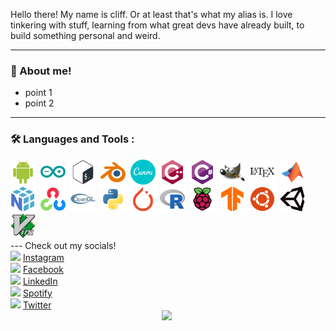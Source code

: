 <!--<div id="header" align="center">
  <img src="https://avatars.githubusercontent.com/u/65708785?s=400&u=ca4537d55367e3fb88988f916023f0def66e1714&v=4" width="100"/>
</div>
-->
Hello there! My name is cliff. Or at least that's what my alias is. 
I love tinkering with stuff, learning from what great devs have already built, to build something personal and weird.

---
### :man_dancing: About me!
- point 1
- point 2
---
### :hammer_and_wrench: Languages and Tools :
<div>
<img src="https://github.com/devicons/devicon/blob/master/icons/android/android-original.svg" width="40" height="40"/>&nbsp
<img src="https://github.com/devicons/devicon/blob/master/icons/arduino/arduino-original.svg" width="40" height="40"/>&nbsp
<img src="https://github.com/devicons/devicon/blob/master/icons/bash/bash-original.svg" width="40" height="40"/>&nbsp
<img src="https://github.com/devicons/devicon/blob/master/icons/blender/blender-original.svg" width="40" height="40"/>&nbsp
<img src="https://github.com/devicons/devicon/blob/master/icons/canva/canva-original.svg" width="40" height="40"/>&nbsp
<img src="https://github.com/devicons/devicon/blob/master/icons/cplusplus/cplusplus-original.svg" width="40" height="40"/>&nbsp
<img src="https://github.com/devicons/devicon/blob/master/icons/csharp/csharp-original.svg" width="40" height="40"/>&nbsp
<img src="https://github.com/devicons/devicon/blob/master/icons/gimp/gimp-original.svg" width="40" height="40"/>&nbsp
<img src="https://github.com/devicons/devicon/blob/master/icons/latex/latex-original.svg" width="40" height="40"/>&nbsp
<img src="https://github.com/devicons/devicon/blob/master/icons/matlab/matlab-original.svg" width="40" height="40"/>&nbsp
<img src="https://github.com/devicons/devicon/blob/master/icons/numpy/numpy-original.svg" width="40" height="40"/>&nbsp
<img src="https://github.com/devicons/devicon/blob/master/icons/opencv/opencv-original.svg" width="40" height="40"/>&nbsp
<img src="https://github.com/devicons/devicon/blob/master/icons/opengl/opengl-original.svg" width="40" height="40"/>&nbsp
<img src="https://github.com/devicons/devicon/blob/master/icons/python/python-original.svg" width="40" height="40"/>&nbsp
<img src="https://github.com/devicons/devicon/blob/master/icons/pytorch/pytorch-original.svg" width="40" height="40"/>&nbsp
<img src="https://github.com/devicons/devicon/blob/master/icons/r/r-original.svg" width="40" height="40"/>&nbsp
<img src="https://github.com/devicons/devicon/blob/master/icons/raspberrypi/raspberrypi-original.svg" width="40" height="40"/>&nbsp
<img src="https://github.com/devicons/devicon/blob/master/icons/tensorflow/tensorflow-original.svg" width="40" height="40"/>&nbsp
<img src="https://github.com/devicons/devicon/blob/master/icons/ubuntu/ubuntu-plain.svg" width="40" height="40"/>&nbsp
<img src="https://github.com/devicons/devicon/blob/master/icons/unity/unity-original.svg" width="40" height="40"/>&nbsp
<img src="https://github.com/devicons/devicon/blob/master/icons/vim/vim-original.svg" width="40" height="40"/>&nbsp
</div>
---
Check out my socials!
<div id="header" align="left">
	<img src="https://upload.wikimedia.org/wikipedia/commons/thumb/9/95/Instagram_logo_2022.svg/800px-Instagram_logo_2022.svg.png" width="10"/> 
	<a href="https://www.instagram.com/waiit.whaat/"> Instagram </a>
</div>
<div id="header" align="left"> 
	<img src="https://upload.wikimedia.org/wikipedia/en/thumb/0/04/Facebook_f_logo_%282021%29.svg/800px-Facebook_f_logo_%282021%29.svg.png" width="10"/> 
	<a href="https://www.facebook.com/waiit.whaaat/"> Facebook </a>
</div>
<div id="header" align="left"> 
	<img src="https://upload.wikimedia.org/wikipedia/commons/thumb/c/ca/LinkedIn_logo_initials.png/600px-LinkedIn_logo_initials.png" width="10"/> 
	<a href="https://www.linkedin.com/in/adityamishra42/"> LinkedIn </a>
</div>
<div id="header" align="left"> 
	<img src="https://www.freepnglogos.com/uploads/spotify-logo-png/spotify-download-logo-30.png" width="10"/> 
	<a href="https://open.spotify.com/user/29uif90ku09efwem6gm4k7gky"> Spotify </a>
</div>
<div id="header" align="left"> 
	<img src="https://upload.wikimedia.org/wikipedia/commons/thumb/4/4f/Twitter-logo.svg/1024px-Twitter-logo.svg.png" width="10"/> 
	<a href="https://twitter.com/siighduuck"> Twitter </a>
</div>

<div id="header", align="center">
	<img src="https://media.giphy.com/media/l3q2K5jinAlChoCLS/giphy.gif" width="20"/>
	<img src="https://komarev.com/ghpvc/?username=cliff-4&style=flat-square&color=blue" alt=""/>
</div>
